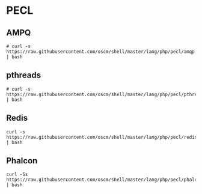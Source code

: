 PECL
====

AMPQ
----
    # curl -s https://raw.githubusercontent.com/oscm/shell/master/lang/php/pecl/amqp.sh | bash

pthreads
--------
    # curl -s https://raw.githubusercontent.com/oscm/shell/master/lang/php/pecl/pthreads.sh | bash
	
Redis
-----
	curl -s https://raw.githubusercontent.com/oscm/shell/master/lang/php/pecl/redis.sh | bash
	
Phalcon
-----
	curl -Ss https://raw.githubusercontent.com/oscm/shell/master/lang/php/pecl/phalcon.sh | bash
